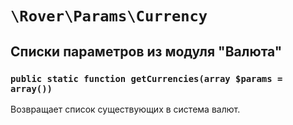 # `\Rover\Params\Currency` 
## Списки параметров из модуля "Валюта"
### `public static function getCurrencies(array $params = array())`
Возвращает список существующих в система валют.